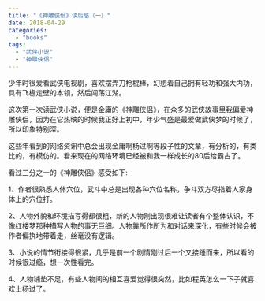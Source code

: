 ```yaml
---
title: "《神雕侠侣》读后感（一）"
date: 2018-04-29
categories: 
  - "books"
tags: 
  - "武侠小说"
  - "神雕侠侣"
---
```


少年时很爱看武侠电视剧，喜欢摆弄刀枪棍棒，幻想着自己拥有轻功和强大内功，具有飞檐走壁的本领，然后闯荡江湖。

这次第一次读武侠小说，便是金庸的《神雕侠侣》，在众多的武侠故事里我偏爱神雕侠侣，因为在它热映的时候我正好上初中，年少气盛是最爱做武侠梦的时候了，所以印象特别深。

这些年看到的网络资讯中总会出现金庸啊杨过啊等段子性的文章，有分析的，有类比的，有模仿的。看来现在的网络环境已经被和我一样成长的80后给霸占了。

看过三分之一的《神雕侠侣》感受如下:

1、作者很熟悉人体穴位，武斗中总是出现各种穴位名称，争斗双方尽指着人家身体上的穴位打。

2、人物外貌和环境描写得都很粗，新的人物刚出现很难让读者有个整体认识，不像红楼梦那种描写人物的事无巨细。人物靠所作所为和对话来深化，有些时候会被作者偏执地带着走，丝毫没有逻辑。

3、小说的情节衔接得很紧，几乎是前一个剧情刚过后一个又接踵而来，所以看的时候很过瘾，想一次性看完。

4、人物铺垫不足，有些人物间的相互喜爱觉得很突然，比如程英怎么一下子就喜欢上杨过了。
